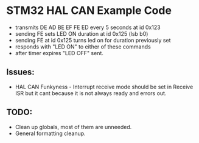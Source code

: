 # STM32 HAL CAN Example Code
- transmits DE AD BE EF FE ED every 5 seconds at id 0x123
- sending FE <b3> <b2> <b1> <b0> sets LED ON duration at id 0x125 (lsb b0)
- sending FE at id 0x125 turns led on for duration previously set
- responds with "LED ON" to either of these commands
- after timer expires "LED OFF" sent.

## Issues:
- HAL CAN Funkyness - Interrupt receive mode should be set in Receive ISR but it cant because it is not always ready and errors out.

## TODO:
- Clean up globals, most of them are unneeded.
- General formatting cleanup.
